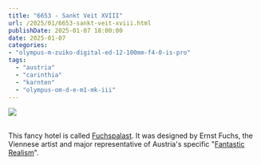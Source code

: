 ```yaml
---
title: "6653 - Sankt Veit XVIII"
url: /2025/01/6653-sankt-veit-xviii.html
publishDate: 2025-01-07 18:00:00
date: 2025-01-07
categories:
- "olympus-m-zuiko-digital-ed-12-100mm-f4-0-is-pro"
tags:
  - "austria"
  - "carinthia"
  - "karnten"
  - "olympus-om-d-e-m1-mk-iii"
---
```

<div class="container">
<div class="center"><a target="_blank" href="https://d25zfm9zpd7gm5.cloudfront.net/1200x1200/2020/20200911_125733_lr.jpg"><img class="webfeedsFeaturedVisual" src="https://d25zfm9zpd7gm5.cloudfront.net/0600x0600/2020/20200911_125733_lr.jpg" /></a></div>
</div>
<br />

This fancy hotel is called
[Fuchspalast](https://en.hotel-fuchspalast.at/). It was
designed by Ernst Fuchs, the Viennese artist and major 
representative of Austria's specific "[Fantastic Realism](https://en.wikipedia.org/wiki/Vienna_School_of_Fantastic_Realism)".
